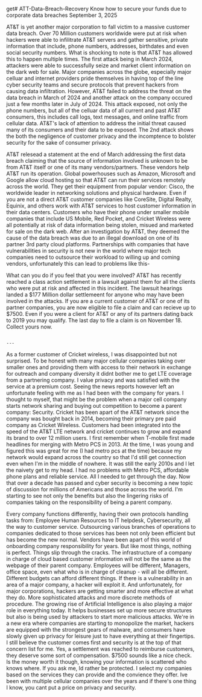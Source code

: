 get# ATT-Data-Breach-Recovery
Know how to secure your funds due to corporate data breaches
September 3, 2025

AT&T is yet another major corporation to fall victim to a massive customer data breach. Over 70 Million customers worldwide were put at risk when hackers were able to infilitrate AT&T servers and gather sensitive, private information that include, phone numbers, addresses, birthdates and even social security numbers. What is shocking to note is that AT&T has allowed this to happen multiple times. The first attack being in March 2024, attackers were able to successfully seize and market client information on the dark web for sale. Major companies across the globe, especially major celluar and internet providers pride themselves in having top of the line cyber security teams and secure protocols that prevent hackers from causing data infiltration. However, AT&T failed to address the threat on the data breach in March of 2024 and another attack on the company occured just a few months later in July of 2024. This attack exposed, not only the phone numbers, but all of the celluar data of all current and past AT&T consumers, this includes call logs, text messages, and online traffic from cellular data. AT&T's lack of attention to address the initial threat caused many of its consumers and their data to be exposed. The 2nd attack shows the both the negligence of customer privacy and the incomptence to bolster security for the sake of consumer privacy.

AT&T  relesead a statement at the end of March addressing the  first data breach claiming that the source of information involved is unknown to be from AT&T itself or one of its many vendors/partners. These vendors help AT&T run its operation. Global powerhouses such as Amazon, Microsoft and Google allow cloud hosting so that AT&T can run their services remotely across the world. They get their equipment from popular vendor: Cisco, the worldwide leader in networking solutions and physical hardware. Even if you are not a direct AT&T customer  companies like CoreSite, Digital Realty, Equinix, and others work with AT&T services to host customer information in their data centers. Customers who have their phone under smaller mobile companies that include US Mobile, Red Pocket, and Cricket Wireless were all potentially at risk of data information being stolen, misued and marketed for sale on the dark web. After an investigation by AT&T, they deemed the cause of the data breach was due to an illegal download on one of its partner 3rd party cloud platforms. Partnerships with companies that have vulnerabilities in security is not new in the world where major tech companies need to outsource their workload to willing up and coming vendors, unfortunately this can lead to problems like this- 

What can you do if you feel that you were involved? AT&T has recently reached a class action settlement in a lawsuit against them for all the clients who were put at risk and affected in this incident. The lawsuit hearings landed a $177 Million dollar settlemeent for anyone who may have been involved in the attacks. If you are a current customer of AT&T or one of its partner companies, you are now eligible to file a claim and can recieve up to $7500. Even if you were a client for AT&T or any of its partners dating back to 2019 you may qualify. The last day to file a claim is on November 18. Collect yours now.


                                                                                                                                                                                                                                                                                                                                                                                                                                                                                ---

As a former customer of Cricket wireless, I was disappointed but not surprised. To be honest with many major cellular companies taking over smaller ones and providing them with access to their network in exchange for outreach and company diversity it didnt bother me to get LTE coverage from a partnering company. I value privacy and was satisfied with the service at a premium cost. Seeing the news reports however left an unfortunate feeling with me as I had been with the company for years. I thought to myself, that might be the problem when a major cell company starts network sharing  and buying out competition to become a parent company: Security. Cricket has been apart of the AT&T network since the company was bought back in 2014, becoming their primary pre paid company as Cricket Wireless. Customers had been integrated into the speed of the AT&T LTE network and cricket continues to grow and expand its brand to over 12 million users.  I first remember when T-mobile first made headlines for merging with  Metro PCS in 2013. At the time, I was young and figured this was great for me (I had metro pcs at the time) because my network would expand across the country so that I'd still get connection even when I'm in the middle of nowhere. It was still the early 2010s and I let the naivety get to my head. I had no problems with Metro PCS, affordable phone plans and reliable service. All I needed to get through the day. Now that over a decade has passed and cyber security is becoming a new topic of discussion for millions of Americans and those  across the world. I'm starting to see not only the benefits but also the lingering risks of companies taking on the responsibility of being a parent company. 

Every company functions differently, having their own protocols handling tasks from: Employee Human Resources to IT helpdesk, Cybersecurity, all the way to customer service. Outsourcing various branches of operations to companies dedicated to those services has been not only been efficient but has become the new normal. Vendors have been apart of this world of onboarding company responsibility for years. But like most things, nothing is perfect. Things slip through the cracks. The infrastructure of a company in charge of cloud based customer information will not be the same as the webpage of their parent company. Employees will be different, Managers, office space, even what who is in charge of cleanup - will all be different. Different budgets can afford different things. If there is a vulnerability in an area of a major company, a hacker will exploit it. And unfortunately, for major corporations, hackers are getting smarter and more effective at what they do. More sophisticated attacks and more discrete methods of procedure. The growing rise of Artificial Intelligence is also playing a major role in everything today. It helps businesses set up more secure structures but also is being used by attackers to start more malicious attacks. We're in a new era where companies are starting to monopolize the market, hackers are equipped with the strongest gears of malware, and consumers have slowly given up privacy for leisure just to have everything at their fingertips. I still believe the customer comes first and security is at the top of that concern list for me. Yes, a settlement was reached to reimburse customers, they deserve some sort of compensation. $7500 sounds like a nice check. Is the money worth it though, knowing your information is scattered who knows where. If you ask me, Id rather be protected. I select my companies based on the services they can provide and the convience they offer. Ive been with multiple cellular companies over the years and if there's one thing I know, you cant put a price on privacy and security. 
